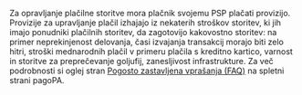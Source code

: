 Za opravljanje plačilne storitve mora plačnik svojemu PSP plačati provizijo. Provizije za upravljanje plačil izhajajo iz nekaterih stroškov storitev, ki jih imajo ponudniki plačilnih storitev, da zagotovijo kakovostno storitev: na primer neprekinjenost delovanja, časi izvajanja transakcij morajo biti zelo hitri, stroški mednarodnih plačil v primeru plačila s kreditno kartico, varnost in storitve za preprečevanje goljufij, zanesljivost infrastrukture.
Za več podrobnosti si oglej stran [Pogosto zastavljena vprašanja (FAQ)](https://pagopa-docs-faq.readthedocs.io/it/latest/_docs/FAQ_sezioneA.html) na spletni strani pagoPA.